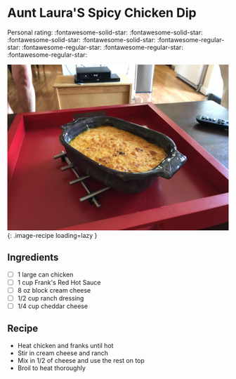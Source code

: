 <!-- Needs Manual Review -->

# Aunt Laura'S Spicy Chicken Dip

<!-- rating=1; (User can specify rating on scale of 1-5) -->
<!-- AUTO-UserRating -->
Personal rating: :fontawesome-solid-star: :fontawesome-solid-star: :fontawesome-solid-star: :fontawesome-solid-star: :fontawesome-regular-star: :fontawesome-regular-star: :fontawesome-regular-star: :fontawesome-regular-star:
<!-- /AUTO-UserRating -->

<!-- name_image=aunt_laura's_spicy_chicken_dip.jpeg; (User can specify image name) -->
<!-- AUTO-Image -->
![aunt_laura's_spicy_chicken_dip.jpeg](./aunt_laura's_spicy_chicken_dip.jpeg){: .image-recipe loading=lazy }
<!-- /AUTO-Image -->

## Ingredients

* [ ] 1 large can chicken
* [ ] 1 cup Frank's Red Hot Sauce
* [ ] 8 oz block cream cheese
* [ ] 1/2 cup ranch dressing
* [ ] 1/4 cup cheddar cheese

## Recipe

* Heat chicken and franks until hot
* Stir in cream cheese and ranch
* Mix in 1/2 of cheese and use the rest on top
* Broil to heat thoroughly

